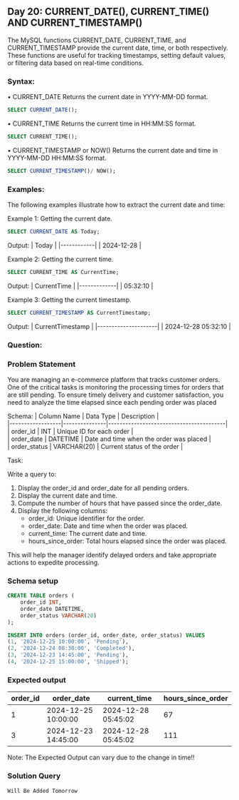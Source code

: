 ## Day 20: CURRENT_DATE(), CURRENT_TIME() AND CURRENT_TIMESTAMP()

The MySQL functions CURRENT_DATE, CURRENT_TIME, and CURRENT_TIMESTAMP provide the current date, time, or both respectively. These functions are useful for tracking timestamps, setting default values, or filtering data based on real-time conditions.

### Syntax:

• CURRENT_DATE
Returns the current date in YYYY-MM-DD format.
```sql
SELECT CURRENT_DATE();
```

• CURRENT_TIME
Returns the current time in HH:MM:SS format.
```sql
SELECT CURRENT_TIME();
```

• CURRENT_TIMESTAMP or NOW()
Returns the current date and time in YYYY-MM-DD HH:MM:SS format.
```sql
SELECT CURRENT_TIMESTAMP()/ NOW();
```

### Examples:

The following examples illustrate how to extract the current date and time:

Example 1:
Getting the current date.
```sql
SELECT CURRENT_DATE AS Today;
```
Output:
| Today      |
|------------|
| 2024-12-28 |

Example 2:
Getting the current time.
```sql
SELECT CURRENT_TIME AS CurrentTime;
```
Output:
| CurrentTime |
|-------------|
| 05:32:10    |

Example 3:
Getting the current timestamp.
```sql
SELECT CURRENT_TIMESTAMP AS CurrentTimestamp;
```
Output:
| CurrentTimestamp    |
|---------------------|
| 2024-12-28 05:32:10 | 

### Question:

### Problem Statement

You are managing an e-commerce platform that tracks customer orders. One of the critical tasks is monitoring the processing times for orders that are still pending.
To ensure timely delivery and customer satisfaction, you need to analyze the time elapsed since each pending order was placed

Schema:
| Column Name      | Data Type     | Description                             |  
|------------------|---------------|-----------------------------------------|  
| order_id         | INT           | Unique ID for each order                |  
| order_date       | DATETIME      | Date and time when the order was placed |  
| order_status     | VARCHAR(20)   | Current status of the order             |  

Task:

Write a query to:

1. Display the order_id and order_date for all pending orders.
2. Display the current date and time.
3. Compute the number of hours that have passed since the order_date.
4. Display the following columns:
    - order_id: Unique identifier for the order.
    - order_date: Date and time when the order was placed.
    - current_time: The current date and time.
    - hours_since_order: Total hours elapsed since the order was placed.

This will help the manager identify delayed orders and take appropriate actions to expedite processing.
   
### Schema setup

```sql
CREATE TABLE orders (
    order_id INT,
    order_date DATETIME,
    order_status VARCHAR(20)
);

INSERT INTO orders (order_id, order_date, order_status) VALUES
(1, '2024-12-25 10:00:00', 'Pending'),
(2, '2024-12-24 08:30:00', 'Completed'),
(3, '2024-12-23 14:45:00', 'Pending'),
(4, '2024-12-25 15:00:00', 'Shipped');
```

### Expected output

| order_id | order_date          | current_time        | hours_since_order |  
|----------|---------------------|---------------------|-------------------|  
| 1        | 2024-12-25 10:00:00 | 2024-12-28 05:45:02 | 67                |  
| 3        | 2024-12-23 14:45:00 | 2024-12-28 05:45:02 | 111               |  

Note: The Expected Output can vary due to the change in time!!

### Solution Query

```sql
Will Be Added Tomorrow
```
